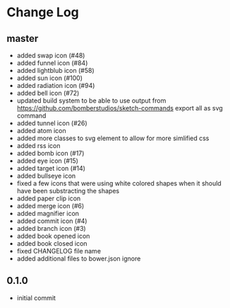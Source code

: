 # Change Log

## master

- added swap icon (#48)
- added funnel icon (#84)
- added lightblub icon (#58)
- added sun icon (#100)
- added radiation icon (#94)
- added bell icon (#72)
- updated build system to be able to use output from https://github.com/bomberstudios/sketch-commands export all as svg command
- added tunnel icon (#26)
- added atom icon
- added more classes to svg element to allow for more simlified css
- added rss icon
- added bomb icon (#17)
- added eye icon (#15)
- added target icon (#14)
- added bullseye icon
- fixed a few icons that were using white colored shapes when it should have been substracting the shapes
- added paper clip icon
- added merge icon (#6)
- added magnifier icon
- added commit icon (#4)
- added branch icon (#3)
- added book opened icon
- added book closed icon
- fixed CHANGELOG file name
- added additional files to bower.json ignore

## 0.1.0

- initial commit